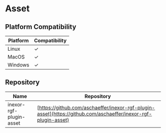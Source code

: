 # Asset

## Platform Compatibility

| Platform | Compatibility |
|----------|---------------|
| Linux    | ✓             |
| MacOS    | ✓             |
| Windows  | ✓             |

## Repository

| Name                    | Repository                                                                                                     |
|-------------------------|----------------------------------------------------------------------------------------------------------------|
| inexor-rgf-plugin-asset | [https://github.com/aschaeffer/inexor-rgf-plugin-asset](https://github.com/aschaeffer/inexor-rgf-plugin-asset) |
